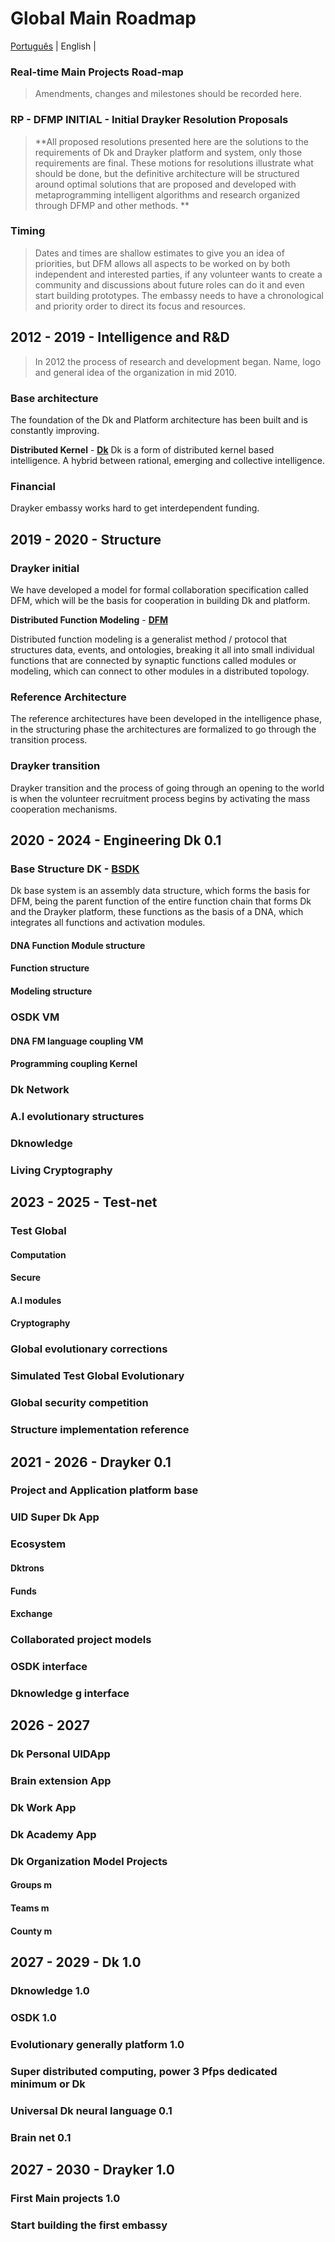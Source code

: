 # Global Main Roadmap

[Português](./global-main-roadmap.PT.md) | English | 

### Real-time Main Projects Road-map 

> Amendments, changes and milestones should be recorded here.

### RP - DFMP INITIAL - Initial Drayker Resolution Proposals
> **All proposed resolutions presented here are the solutions to the requirements of Dk and Drayker platform and system, only those requirements are final. These motions for resolutions illustrate what should be done, but the definitive architecture will be structured around optimal solutions that are proposed and developed with metaprogramming intelligent algorithms and research organized through DFMP and other methods. **

### Timing 
> Dates and times are shallow estimates to give you an idea of priorities, but DFM allows all aspects to be worked on by both independent and interested parties, if any volunteer wants to create a community and discussions about future roles can do it and even start building prototypes. The embassy needs to have a chronological and priority order to direct its focus and resources.


## 2012 - 2019 - Intelligence and R&D

> In 2012 the process of research and development began. Name, logo and general idea of ​​the organization in mid 2010.

### Base architecture
The foundation of the Dk and Platform architecture has been built and is constantly improving.

**Distributed Kernel** - [**Dk**](https://github.com/draykerdk/DK) 
Dk is a form of distributed kernel based intelligence. A hybrid between rational, emerging and collective intelligence.

### Financial

Drayker embassy works hard to get interdependent funding.

## 2019 - 2020 - Structure

### Drayker initial

We have developed a model for formal collaboration specification called DFM, which will be the basis for cooperation in building Dk and platform.

**Distributed Function Modeling** - [**DFM**](https://github.com/draykerdk/DFMP)

Distributed function modeling is a generalist method / protocol that structures data, events, and ontologies, breaking it all into small individual functions that are connected by synaptic functions called modules or modeling, which can connect to other modules in a distributed topology.

### Reference Architecture
The reference architectures have been developed in the intelligence phase, in the structuring phase the architectures are formalized to go through the transition process.

### Drayker transition
Drayker transition and the process of going through an opening to the world is when the volunteer recruitment process begins by activating the mass cooperation mechanisms.


## 2020 - 2024 - Engineering Dk 0.1

### Base Structure DK - [BSDK](https://github.com/draykerdk/bsdk)
Dk base system is an assembly data structure, which forms the basis for DFM, being the parent function of the entire function chain that forms Dk and the Drayker platform, these functions as the basis of a DNA, which integrates all functions and activation modules.

#### DNA Function Module structure
#### Function structure
#### Modeling structure
### OSDK VM
#### DNA FM language coupling VM
#### Programming coupling Kernel
### Dk Network
### A.I evolutionary structures
### Dknowledge
### Living Cryptography


## 2023 - 2025 - Test-net
### Test Global
#### Computation
#### Secure
#### A.I modules
#### Cryptography
### Global evolutionary corrections
### Simulated Test Global Evolutionary
### Global security competition
### Structure implementation reference

## 2021 - 2026 - Drayker 0.1
### Project and Application platform base
### UID Super Dk App
### Ecosystem
#### Dktrons
#### Funds
#### Exchange
### Collaborated project models
### OSDK interface
### Dknowledge g interface

## 2026 - 2027
### Dk Personal UIDApp
### Brain extension App
### Dk Work App
### Dk Academy App
### Dk Organization Model Projects
#### Groups m
#### Teams m
#### County m

## 2027 - 2029 - Dk 1.0
### Dknowledge 1.0
### OSDK 1.0
### Evolutionary generally platform 1.0
### Super distributed computing, power 3 Pfps dedicated minimum or Dk
### Universal Dk neural language 0.1
### Brain net 0.1

## 2027 - 2030 - Drayker 1.0
### First Main projects 1.0
### Start building the first embassy







